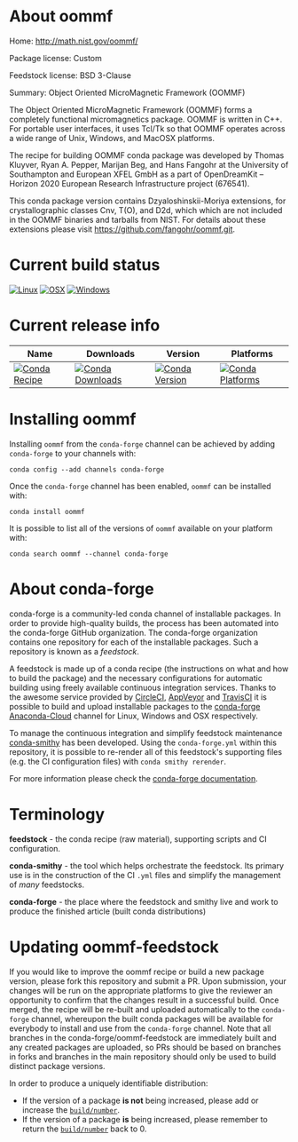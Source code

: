 About oommf
===========

Home: http://math.nist.gov/oommf/

Package license: Custom

Feedstock license: BSD 3-Clause

Summary: Object Oriented MicroMagnetic Framework (OOMMF)

The Object Oriented MicroMagnetic Framework (OOMMF) forms a
completely functional micromagnetics package. OOMMF is written in
C++. For portable user interfaces, it uses Tcl/Tk so that OOMMF
operates across a wide range of Unix, Windows, and MacOSX
platforms.

The recipe for building OOMMF conda package was developed by
Thomas Kluyver, Ryan A. Pepper, Marijan Beg, and Hans Fangohr
at the University of Southampton and European XFEL GmbH as a part of
OpenDreamKit – Horizon 2020 European Research Infrastructure project (676541).

This conda package version contains Dzyaloshinskii-Moriya extensions,
for crystallographic classes Cnv, T(O), and D2d, which
which are not included in the OOMMF binaries and tarballs from NIST.
For details about these extensions please visit https://github.com/fangohr/oommf.git.


Current build status
====================

[![Linux](https://img.shields.io/circleci/project/github/conda-forge/oommf-feedstock/master.svg?label=Linux)](https://circleci.com/gh/conda-forge/oommf-feedstock)
[![OSX](https://img.shields.io/travis/conda-forge/oommf-feedstock/master.svg?label=macOS)](https://travis-ci.org/conda-forge/oommf-feedstock)
[![Windows](https://img.shields.io/appveyor/ci/conda-forge/oommf-feedstock/master.svg?label=Windows)](https://ci.appveyor.com/project/conda-forge/oommf-feedstock/branch/master)

Current release info
====================

| Name | Downloads | Version | Platforms |
| --- | --- | --- | --- |
| [![Conda Recipe](https://img.shields.io/badge/recipe-oommf-green.svg)](https://anaconda.org/conda-forge/oommf) | [![Conda Downloads](https://img.shields.io/conda/dn/conda-forge/oommf.svg)](https://anaconda.org/conda-forge/oommf) | [![Conda Version](https://img.shields.io/conda/vn/conda-forge/oommf.svg)](https://anaconda.org/conda-forge/oommf) | [![Conda Platforms](https://img.shields.io/conda/pn/conda-forge/oommf.svg)](https://anaconda.org/conda-forge/oommf) |

Installing oommf
================

Installing `oommf` from the `conda-forge` channel can be achieved by adding `conda-forge` to your channels with:

```
conda config --add channels conda-forge
```

Once the `conda-forge` channel has been enabled, `oommf` can be installed with:

```
conda install oommf
```

It is possible to list all of the versions of `oommf` available on your platform with:

```
conda search oommf --channel conda-forge
```


About conda-forge
=================

conda-forge is a community-led conda channel of installable packages.
In order to provide high-quality builds, the process has been automated into the
conda-forge GitHub organization. The conda-forge organization contains one repository
for each of the installable packages. Such a repository is known as a *feedstock*.

A feedstock is made up of a conda recipe (the instructions on what and how to build
the package) and the necessary configurations for automatic building using freely
available continuous integration services. Thanks to the awesome service provided by
[CircleCI](https://circleci.com/), [AppVeyor](https://www.appveyor.com/)
and [TravisCI](https://travis-ci.org/) it is possible to build and upload installable
packages to the [conda-forge](https://anaconda.org/conda-forge)
[Anaconda-Cloud](https://anaconda.org/) channel for Linux, Windows and OSX respectively.

To manage the continuous integration and simplify feedstock maintenance
[conda-smithy](https://github.com/conda-forge/conda-smithy) has been developed.
Using the ``conda-forge.yml`` within this repository, it is possible to re-render all of
this feedstock's supporting files (e.g. the CI configuration files) with ``conda smithy rerender``.

For more information please check the [conda-forge documentation](https://conda-forge.org/docs/).

Terminology
===========

**feedstock** - the conda recipe (raw material), supporting scripts and CI configuration.

**conda-smithy** - the tool which helps orchestrate the feedstock.
                   Its primary use is in the construction of the CI ``.yml`` files
                   and simplify the management of *many* feedstocks.

**conda-forge** - the place where the feedstock and smithy live and work to
                  produce the finished article (built conda distributions)


Updating oommf-feedstock
========================

If you would like to improve the oommf recipe or build a new
package version, please fork this repository and submit a PR. Upon submission,
your changes will be run on the appropriate platforms to give the reviewer an
opportunity to confirm that the changes result in a successful build. Once
merged, the recipe will be re-built and uploaded automatically to the
`conda-forge` channel, whereupon the built conda packages will be available for
everybody to install and use from the `conda-forge` channel.
Note that all branches in the conda-forge/oommf-feedstock are
immediately built and any created packages are uploaded, so PRs should be based
on branches in forks and branches in the main repository should only be used to
build distinct package versions.

In order to produce a uniquely identifiable distribution:
 * If the version of a package **is not** being increased, please add or increase
   the [``build/number``](https://conda.io/docs/user-guide/tasks/build-packages/define-metadata.html#build-number-and-string).
 * If the version of a package **is** being increased, please remember to return
   the [``build/number``](https://conda.io/docs/user-guide/tasks/build-packages/define-metadata.html#build-number-and-string)
   back to 0.
